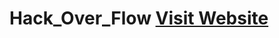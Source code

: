 # Hack_Over_Flow          <a href="https://mohan0006.github.io/Hack_Over_Flow/site/index.html"> Visit Website</a>

